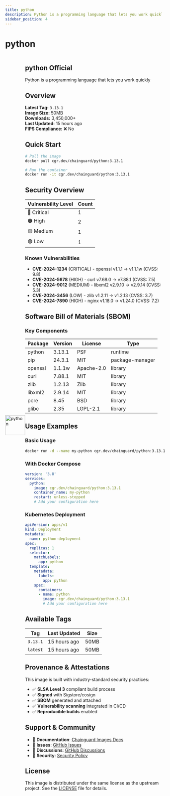 ```yaml
---
title: python
description: Python is a programming language that lets you work quickly
sidebar_position: 4
---
```


# python


  <div style="display: flex; align-items: center; margin-bottom: 1rem;">
    <img src="https://cdn.jsdelivr.net/gh/devicons/devicon/icons/python/python-original.svg" alt="python" width="64" height="64" style={{marginRight: '1rem'}} />
    <div>
      <h2 style={{margin: 0}}>python <span className="badge badge-official">Official</span></h2>
      <p style={{margin: 0, color: 'var(--ifm-color-emphasis-600)'}}>Python is a programming language that lets you work quickly</p>
    
  


## Overview

**Latest Tag:** `3.13.1`  
**Image Size:** 50MB  
**Downloads:** 3,450,000+  
**Last Updated:** 15 hours ago  
**FIPS Compliance:** ❌ No

## Quick Start

```bash
# Pull the image
docker pull cgr.dev/chainguard/python:3.13.1

# Run the container
docker run -it cgr.dev/chainguard/python:3.13.1
```

## Security Overview

| Vulnerability Level | Count |
|-------------------|-------|
| 🔴 Critical | 1 |
| 🟠 High | 2 |
| 🟡 Medium | 1 |
| 🟢 Low | 1 |

### Known Vulnerabilities

- **CVE-2024-1234** (CRITICAL) - openssl v1.1.1 → v1.1.1w (CVSS: 9.8)
- **CVE-2024-5678** (HIGH) - curl v7.68.0 → v7.88.1 (CVSS: 7.5)
- **CVE-2024-9012** (MEDIUM) - libxml2 v2.9.10 → v2.9.14 (CVSS: 5.3)
- **CVE-2024-3456** (LOW) - zlib v1.2.11 → v1.2.13 (CVSS: 3.7)
- **CVE-2024-7890** (HIGH) - nginx v1.18.0 → v1.24.0 (CVSS: 7.2)

## Software Bill of Materials (SBOM)

### Key Components

| Package | Version | License | Type |
|---------|---------|---------|------|
| python | 3.13.1 | PSF | runtime |
| pip | 24.3.1 | MIT | package-manager |
| openssl | 1.1.1w | Apache-2.0 | library |
| curl | 7.88.1 | MIT | library |
| zlib | 1.2.13 | Zlib | library |
| libxml2 | 2.9.14 | MIT | library |
| pcre | 8.45 | BSD | library |
| glibc | 2.35 | LGPL-2.1 | library |

## Usage Examples

### Basic Usage

```bash
docker run -d --name my-python cgr.dev/chainguard/python:3.13.1
```

### With Docker Compose

```yaml
version: '3.8'
services:
  python:
    image: cgr.dev/chainguard/python:3.13.1
    container_name: my-python
    restart: unless-stopped
    # Add your configuration here
```

### Kubernetes Deployment

```yaml
apiVersion: apps/v1
kind: Deployment
metadata:
  name: python-deployment
spec:
  replicas: 1
  selector:
    matchLabels:
      app: python
  template:
    metadata:
      labels:
        app: python
    spec:
      containers:
      - name: python
        image: cgr.dev/chainguard/python:3.13.1
        # Add your configuration here
```

## Available Tags

| Tag | Last Updated | Size |
|-----|-------------|------|
| `3.13.1` | 15 hours ago | 50MB |
| `latest` | 15 hours ago | 50MB |

## Provenance & Attestations

This image is built with industry-standard security practices:

- ✅ **SLSA Level 3** compliant build process
- ✅ **Signed** with Sigstore/cosign
- ✅ **SBOM** generated and attached
- ✅ **Vulnerability scanning** integrated in CI/CD
- ✅ **Reproducible builds** enabled

## Support & Community

- 📖 **Documentation**: [Chainguard Images Docs](https://edu.chainguard.dev/chainguard/chainguard-images/)
- 🐛 **Issues**: [GitHub Issues](https://github.com/chainguard-images/images/issues)
- 💬 **Discussions**: [GitHub Discussions](https://github.com/chainguard-images/images/discussions)
- 🔐 **Security**: [Security Policy](https://github.com/chainguard-images/images/security/policy)

## License

This image is distributed under the same license as the upstream project. See the [LICENSE](https://github.com/chainguard-images/images/blob/main/LICENSE) file for details.
